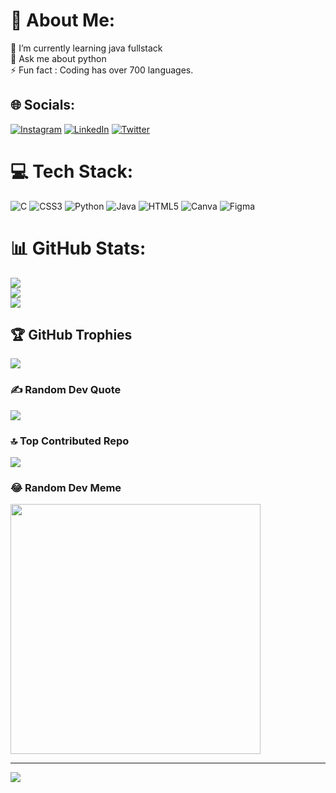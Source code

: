 # 💫 About Me:
🌱 I’m currently learning java fullstack<br>💬 Ask me about python<br>⚡ Fun fact : Coding has over 700 languages.


## 🌐 Socials:
[![Instagram](https://img.shields.io/badge/Instagram-%23E4405F.svg?logo=Instagram&logoColor=white)](https://instagram.com/https://instagram.com/sri_harsha_ramisetti?utm_source=qr&igshid=MzNlNGNkZWQ4Mg%3D%3D ) [![LinkedIn](https://img.shields.io/badge/LinkedIn-%230077B5.svg?logo=linkedin&logoColor=white)](https://linkedin.com/in/https://www.linkedin.com/in/sri-harsha-ramisetti-416136226 ) [![Twitter](https://img.shields.io/badge/Twitter-%231DA1F2.svg?logo=Twitter&logoColor=white)](https://twitter.com/https://twitter.com/ramisetti_sri?t=Gy5PdVrx6gKfktUk1--fjg&s=08 ) 

# 💻 Tech Stack:
![C](https://img.shields.io/badge/c-%2300599C.svg?style=flat-square&logo=c&logoColor=white) ![CSS3](https://img.shields.io/badge/css3-%231572B6.svg?style=flat-square&logo=css3&logoColor=white) ![Python](https://img.shields.io/badge/python-3670A0?style=flat-square&logo=python&logoColor=ffdd54) ![Java](https://img.shields.io/badge/java-%23ED8B00.svg?style=flat-square&logo=java&logoColor=white) ![HTML5](https://img.shields.io/badge/html5-%23E34F26.svg?style=flat-square&logo=html5&logoColor=white) ![Canva](https://img.shields.io/badge/Canva-%2300C4CC.svg?style=flat-square&logo=Canva&logoColor=white) 	![Figma](https://img.shields.io/badge/figma-%23F24E1E.svg?style=flat-square&logo=figma&logoColor=white)
# 📊 GitHub Stats:
![](https://github-readme-stats.vercel.app/api?username=Bhaiboltheyharsha&theme=synthwave&hide_border=true&include_all_commits=true&count_private=false)<br/>
![](https://github-readme-streak-stats.herokuapp.com/?user=Bhaiboltheyharsha&theme=synthwave&hide_border=true)<br/>
![](https://github-readme-stats.vercel.app/api/top-langs/?username=Bhaiboltheyharsha&theme=synthwave&hide_border=true&include_all_commits=true&count_private=false&layout=compact)

## 🏆 GitHub Trophies
![](https://github-profile-trophy.vercel.app/?username=Bhaiboltheyharsha&theme=radical&no-frame=true&no-bg=true&margin-w=4)

### ✍️ Random Dev Quote
![](https://quotes-github-readme.vercel.app/api?type=horizontal&theme=radical)

### 🔝 Top Contributed Repo
![](https://github-contributor-stats.vercel.app/api?username=Bhaiboltheyharsha&limit=5&theme=darkhub&combine_all_yearly_contributions=true)

### 😂 Random Dev Meme
<img src='https://randommeme-five.vercel.app/' style="height: 400px;"/>

---
[![](https://visitcount.itsvg.in/api?id=Bhaiboltheyharsha&icon=8&color=0)](https://visitcount.itsvg.in)

<!-- Proudly created with GPRM ( https://gprm.itsvg.in ) -->
